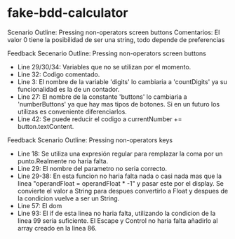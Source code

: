 # fake-bdd-calculator

Scenario Outline: Pressing non-operators screen buttons
Comentarios: El valor 0 tiene la posibilidad de ser una string, todo depende de preferencias


Feedback Secenario Outline:  Pressing non-operators screen buttons

- Line 29/30/34: Variables que no se utilizan por el momento.
- Line 32: Codigo comentado.
- Line 3: El nombre de la variable 'digits' lo cambiaria a 'countDigits' ya su funcionalidad es la de un contador.
- Line 27: El nombre de la constante 'buttons' lo cambiaria a 'numberButtons' ya que hay mas tipos de botones. Si en un futuro los utilizas es conveniente diferenciarlos.
- Line 42: Se puede reducir el codigo a currentNumber += button.textContent.

Feedback Scenario Outline: Pressing non-operators keys

- Line 18: Se utiliza una expresión regular para remplazar la coma por un punto.Realmente no haria falta.
- Line 29:  El nombre del parametro no seria correcto.
- Line 29-38: En esta funcion no haria falta nada o casi nada mas que la linea "operandFloat = operandFloat * -1" y pasar este por el display. Se convierte el valor a String para despues convertirlo a Float y despues de la condicion vuelve a ser un String.
- Line 57: El dom
- Line 93: El if de esta linea no haria falta, utilizando la condicion de la linea 99 seria suficiente. El Escape y Control no haria falta añadirlo al array creado en la linea 86.
